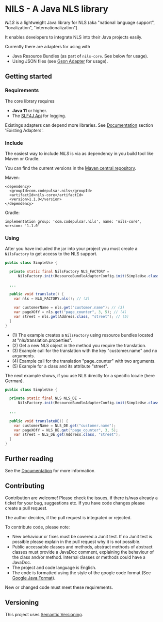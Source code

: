 # NILS - A Java NLS library

_NILS_ is a lightweight Java library for NLS (aka "national language support", "localization", "internationalization").

It enables developers to integrate NLS into their Java projects easily.

Currently there are adapters for using with 

* Java Resource Bundles (as part of `nils-core`. See below for usage).
* Using JSON files (see [Gson Adapter](docs/gson-adapter.md) for usage).

## Getting started 

### Requirements

The core library requires

* **Java 11** or higher.
* The [SLF4J Api](https://mvnrepository.com/artifact/org.slf4j/slf4j-api) for logging.

Existings adapters can depend more libraries. See [Documentation](docs/index.md) section 'Existing Adapters'. 

### Include

The easiest way to include _NILS_ is via as dependency in you build tool like Maven or Gradle.

You can find the current versions in the [Maven central repository](https://mvnrepository.com/artifact/com.codepulsar.nils).

Maven:

```
<dependency>
  <groupId>com.codepulsar.nils</groupId>
  <artifactId>nils-core</artifactId>
  <version>1.1.0</version>
</dependency>
```

Gradle:

```
implementation group: 'com.codepulsar.nils', name: 'nils-core', version: '1.1.0'
```

### Using

After you have included the jar into your project you must create a `NilsFactory` to get access to the NLS support.

```java
public class SimpleUse {

  private static final NilsFactory NLS_FACTORY =
      NilsFactory.init(ResourceBundleAdapterConfig.init(SimpleUse.class)); // (1)
  
  ...
  
  public void translate() {
    var nls = NLS_FACTORY.nls(); // (2)

    var customerName = nls.get("customer.name"); // (3)
    var pageXOfY = nls.get("page_counter", 3, 5); // (4)
    var street = nls.get(Address.class, "street"); // (5)
  }
}
```

* (1) The example creates a `NilsFactory` using resource bundles located at "nls/translation.properties".
* (2) Get a new NLS object in the method you require the translation.
* (3) Example call for the translation with the key "customer.name" and no arguments.
* (4) Example call for the translation "page_counter" with two arguments.
* (5) Example for a class and its attribute "street".

The next example shows, if you use NLS directly for a specific locale (here German).

```java
public class SimpleUse {

  private static final NLS NLS_DE =
      NilsFactory.init(ResourceBundleAdapterConfig.init(SimpleUse.class)).nls(Locale.GERMAN);
  
  ...
  
  public void translateDE() {
    var customerName = NLS_DE.get("customer.name");
    var pageXOfY = NLS_DE.get("page_counter", 3, 5);
    var street = NLS_DE.get(Address.class, "street");
  }
}
```

## Further reading

See the [Documentation](docs/index.md) for more information.

## Contributing

Contribution are welcome! Please check the issues, if there is/was already a ticket for your bug, suggestions etc. If you have code changes please create a pull request.

The author decides, if the pull request is integrated or rejected.

To contribute code, please note:

* New behaviour or fixes must be covered a Junit test. If no Junit test is possible please explain in the pull request why it is not possible.
* Public accessable classes and methods, abstract methods of abstract classes must provide a JavaDoc comment, explaining the behaviour of the class and/or method. 
  Internal classes or methods could have a JavaDoc.
* The project and code language is English.
* The code is formatted using the style of the google code format (See [Google Java Format](https://github.com/google/google-java-format)). 

New or changed code must meet these requirements. 

## Versioning

This project uses [Semantic Versioning](https://semver.org/).
